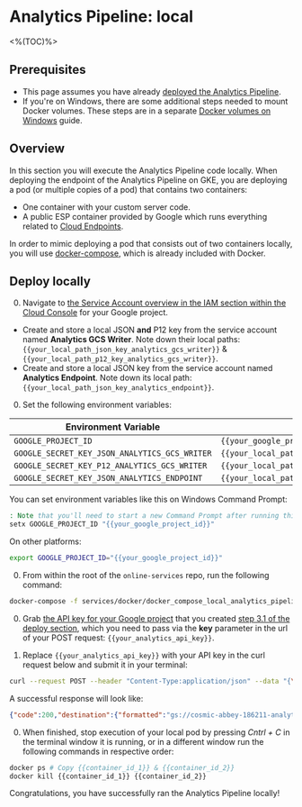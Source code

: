 # Analytics Pipeline: local
<%(TOC)%>

## Prerequisites

* This page assumes you have already [deployed the Analytics Pipeline]({{urlRoot}}/content/services-packages/analytics-pipeline/deploy).
* If you're on Windows, there are some additional steps needed to mount Docker volumes. These steps are in a separate [Docker volumes on Windows]({{urlRoot}}/content/workflows/docker-windows-volumes.md) guide.

## Overview

In this section you will execute the Analytics Pipeline code locally. When deploying the endpoint of the Analytics Pipeline on GKE, you are deploying a pod (or multiple copies of a pod) that contains two containers:

- One container with your custom server code.
- A public ESP container provided by Google which runs everything related to [Cloud Endpoints](https://cloud.google.com/endpoints/).

In order to mimic deploying a pod that consists out of two containers locally, you will use [docker-compose](https://docs.docker.com/compose/), which is already included with Docker.

## Deploy locally

0. Navigate to [the Service Account overview in the IAM section within the Cloud Console](https://console.cloud.google.com/iam-admin/serviceaccounts) for your Google project.

- Create and store a local JSON **and** P12 key from the service account named **Analytics GCS Writer**. Note down their local paths: `{{your_local_path_json_key_analytics_gcs_writer}}` & `{{your_local_path_p12_key_analytics_gcs_writer}}`.
- Create and store a local JSON key from the service account named **Analytics Endpoint**. Note down its local path: `{{your_local_path_json_key_analytics_endpoint}}`.

0. Set the following environment variables:

| Environment Variable                          | Value                                               |
|-----------------------------------------------|-----------------------------------------------------|
| `GOOGLE_PROJECT_ID`                           | `{{your_google_project_id}}`                        |
| `GOOGLE_SECRET_KEY_JSON_ANALYTICS_GCS_WRITER` | `{{your_local_path_json_key_analytics_gcs_writer}}` |
| `GOOGLE_SECRET_KEY_P12_ANALYTICS_GCS_WRITER`  | `{{your_local_path_p12_key_analytics_gcs_writer}}`  |
| `GOOGLE_SECRET_KEY_JSON_ANALYTICS_ENDPOINT`   | `{{your_local_path_json_key_analytics_endpoint}}`   |

You can set environment variables like this on Windows Command Prompt:

```bat
: Note that you'll need to start a new Command Prompt after running this.
setx GOOGLE_PROJECT_ID "{{your_google_project_id}}"
```

On other platforms:

```sh
export GOOGLE_PROJECT_ID="{{your_google_project_id}}"
```

0. From within the root of the `online-services` repo, run the following command:

```bash
docker-compose -f services/docker/docker_compose_local_analytics_pipeline.yml up
```

0. Grab [the API key for your Google project](https://console.cloud.google.com/apis/credentials) that you created [step 3.1 of the deploy section]({{urlRoot}}/content/services-packages/analytics-pipeline/deploy#31---store-your-secret), which you need to pass via the **key** parameter in the url of your POST request: `{{your_analytics_api_key}}`.

0. Replace `{{your_analytics_api_key}}` with your API key in the curl request below and submit it in your terminal:

```sh
curl --request POST --header "Content-Type:application/json" --data "{\"eventSource\":\"client\",\"eventClass\":\"docs\",\"eventType\":\"endpoint_docker_compose\",\"eventTimestamp\":1562599755,\"eventIndex\":6,\"sessionId\":\"f58179a375290599dde17f7c6d546d78\",\"versionId\":\"2.0.13\",\"eventEnvironment\":\"testing\",\"eventAttributes\":{\"playerId\": 12345678}}" "http://0.0.0.0:8080/v1/event?key={{your_analytics_api_key}}&analytics_environment=testing&event_category=cold&session_id=f58179a375290599dde17f7c6d546d78"
```

A successful response will look like:

```json
{"code":200,"destination":{"formatted":"gs://cosmic-abbey-186211-analytics/data_type=json/analytics_environment=testing/event_category=cold/event_ds=2019-11-05/event_time=16-24/f58179a375290599dde17f7c6d546d78/2019-11-05T17:19:25Z-RL0EBT.jsonl"}}
```

0. When finished, stop execution of your local pod by pressing _Cntrl + C_ in the terminal window it is running, or in a different window run the following commands in respective order:

```sh
docker ps # Copy {{container_id_1}} & {{container_id_2}}
docker kill {{container_id_1}} {{container_id_2}}
```

Congratulations, you have successfully ran the Analytics Pipeline locally!

